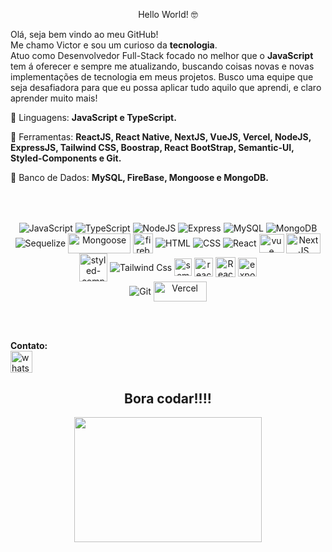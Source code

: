 <span align="center">

Hello World! 🤓

</span>


<p align="left">
  Olá, seja bem vindo ao meu GitHub! <br>
  Me chamo Victor e sou um curioso da <strong>tecnologia</strong>. <br>
  Atuo como Desenvolvedor Full-Stack focado no melhor que o <strong>JavaScript</strong> tem á oferecer e sempre me atualizando, buscando coisas novas e novas implementações de tecnologia em meus projetos.
  Busco uma equipe que seja desafiadora para que eu possa aplicar tudo aquilo que aprendi, e claro aprender muito mais! 
</p>

<p align="left">
  🦄 Linguagens: <strong>JavaScript e TypeScript.</strong>
</p>

<p align="left">
  💼 Ferramentas: <strong>ReactJS, React Native, NextJS, VueJS, Vercel, NodeJS, ExpressJS, Tailwind CSS, Boostrap, React BootStrap, Semantic-UI, Styled-Components e Git.</strong>
</p>

<p align="left">
  🎲 Banco de Dados: <strong>MySQL, FireBase, Mongoose e MongoDB.</strong>
</p>

<br><br>

<p align="center">

 <img align="center" alt="JavaScript" src="https://img.shields.io/badge/JavaScript-F7DF1E?style=for-the-badge&logo=javascript&logoColor=black" /> 
 <img align="center" alt="TypeScript" src="https://img.shields.io/badge/TypeScript-007ACC?style=for-the-badge&logo=typescript&logoColor=white" />
 <img align="center" alt="NodeJS" src="https://img.shields.io/badge/Node.js-43853D?style=for-the-badge&logo=node.js&logoColor=white" />
 <img align="center" alt="Express" src="https://img.shields.io/badge/Express.js-000000?style=for-the-badge&logo=express&logoColor=white">
 <img align="center" alt="MySQL" src="https://img.shields.io/badge/MySQL-005C84?style=for-the-badge&logo=mysql&logoColor=white">
 <img align="center" alt="MongoDB" src="https://img.shields.io/badge/MongoDB-4EA94B?style=for-the-badge&logo=mongodb&logoColor=white">
 <img align="center" alt="Sequelize" src="https://img.shields.io/badge/Sequelize-52B0E7?style=for-the-badge&logo=Sequelize&logoColor=white">
 <img align="center" alt="Mongoose" src="https://lh4.googleusercontent.com/g_LM2kHik0YOQuQHnJz0L640IhT_bP_YJeV7k0KHFhCNsLU9P9y7Bk6RUb2KDHpdo5WHlKE6irD0f2KcjeGZBOlWFf6G28kFYernrTnIsL45mr9DoEuPz7Niq8nAr2r_AC212YHq"  height='32' width="100" />
 <img align="center" alt="firebase" src="https://logowik.com/content/uploads/images/firebase.jpg" height="32" />
 <img align="center" alt="HTML"  src="https://camo.githubusercontent.com/7a6cbdfb7f27165fd8e8a8a802b424a3ed61bee3583af3fb905e598f714ef9ad/68747470733a2f2f696d672e736869656c64732e696f2f62616467652f2d48544d4c2d4533344632363f7374796c653d666f722d7468652d6261646765266c6f676f3d68746d6c35266c6f676f436f6c6f723d7768697465"> 
 <img align="center" alt="CSS"  src="https://camo.githubusercontent.com/2a110c99be16f2df1956a169a270f4084e7a346f1c5f7b8cacdee39839520498/68747470733a2f2f696d672e736869656c64732e696f2f62616467652f2d4353532d3135373242363f7374796c653d666f722d7468652d6261646765266c6f676f3d63737333266c6f676f436f6c6f723d7768697465" />
 <img align="center" alt="React" src="https://img.shields.io/badge/React-20232A?style=for-the-badge&logo=react&logoColor=61DAFB" />
 <img alt="vue" align="center" height="30" width="40" src="https://cdn.jsdelivr.net/gh/devicons/devicon/icons/vuejs/vuejs-original.svg" />
 <img align="center" alt="NextJS" src="https://logowik.com/content/uploads/images/nextjs7685.logowik.com.webp" height="32" width="55" />
 <img align="center" alt="styled-components" src="https://creazilla-store.fra1.digitaloceanspaces.com/icons/3270709/styled-components-icon-md.png" height="45"/>
 <img align="center" alt="Tailwind Css" src="https://img.shields.io/badge/Tailwind_CSS-38B2AC?style=for-the-badge&logo=tailwind-css&logoColor=white" />
 <img align="center" alt="semantic-ui" src="https://static-00.iconduck.com/assets.00/semantic-ui-icon-2048x2048-dtumoayv.png" height="28" />
 <img align="center" alt="react-boostrap" src="https://res.cloudinary.com/practicaldev/image/fetch/s--Dn5uwm_u--/c_limit%2Cf_auto%2Cfl_progressive%2Cq_auto%2Cw_880/https://dev-to-uploads.s3.amazonaws.com/uploads/articles/rrcxbeyket6u4qp7gcxo.png"    height="30" />
 <img align="center" alt="React-Native" src="https://www.pngitem.com/pimgs/m/514-5142665_react-native-transparent-react-native-logo-png-png.png" height="32" />
 <img align="center" alt="expo" src="https://upload.wikimedia.org/wikipedia/commons/thumb/4/48/Expo-logo-wordmark.svg/2560px-Expo-logo-wordmark.svg.png" height="30" />
  <br>
 <img align="center" alt="Git" src="https://img.shields.io/badge/Git-E34F26?style=for-the-badge&logo=git&logoColor=white" />
 <img align="center" alt="Vercel" src="https://logovtor.com/wp-content/uploads/2020/10/vercel-inc-logo-vector.png" height="32" width="85" />

  <br><br>
 
 <!-- 
<div align="center">
  <img height="180em" src="https://github-readme-stats.vercel.app/api?username=Tuviccfp&show_icons=true&theme=tokyonight&include_all_commits=false&count_private=true"/>
  <img height="180em" src="https://github-readme-stats.vercel.app/api/top-langs/?username=Tuviccfp&layout=compact&langs_count=7&theme=tokyonight"/>
</div>
  -->

</p>
<p align="left">
<strong>Contato:</strong><br>
  <a href="https://wa.me/+5521964818546"><img alt="whatsapp" src="https://cdn.iconscout.com/icon/free/png-256/free-whatsapp-4408609-3649967.png?f=webp" height="35" /> </a>
</p>
<div align="center">
<h2>Bora codar!!!!</h2>
<img align="center" height="200" width="300" src="https://media.giphy.com/media/ZVik7pBtu9dNS/giphy.gif">
</div>
